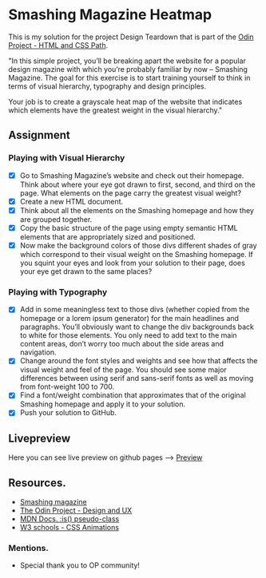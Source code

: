 # Smashing Magazine Heatmap

This is my solution for the project Design Teardown that is part of the [Odin Project - HTML and CSS Path](https://www.theodinproject.com/paths/full-stack-javascript/courses/html-and-css/lessons/design-teardown).

"In this simple project, you’ll be breaking apart the website for a popular design magazine with which you’re probably familiar by now – Smashing Magazine. The goal for this exercise is to start training yourself to think in terms of visual hierarchy, typography and design principles.

Your job is to create a grayscale heat map of the website that indicates which elements have the greatest weight in the visual hierarchy."

## Assignment

### Playing with Visual Hierarchy

* [x] Go to Smashing Magazine’s website and check out their homepage. Think about where your eye got drawn to first, second, and third on the page. What elements on the page carry the greatest visual weight?
* [x] Create a new HTML document.
* [x] Think about all the elements on the Smashing homepage and how they are grouped together.
* [x] Copy the basic structure of the page using empty semantic HTML elements that are appropriately sized and positioned.
* [x] Now make the background colors of those divs different shades of gray which correspond to their visual weight on the Smashing homepage. If you squint your eyes and look from your solution to their page, does your eye get drawn to the same places?

### Playing with Typography

* [x] Add in some meaningless text to those divs (whether copied from the homepage or a lorem ipsum generator) for the main headlines and paragraphs. You’ll obviously want to change the div backgrounds back to white for those elements. You only need to add text to the main content areas, don’t worry too much about the side areas and navigation.
* [x] Change around the font styles and weights and see how that affects the visual weight and feel of the page. You should see some major differences between using serif and sans-serif fonts as well as moving from font-weight 100 to 700.
* [x] Find a font/weight combination that approximates that of the original Smashing homepage and apply it to your solution.
* [x] Push your solution to GitHub.

## Livepreview

Here you can see live preview on github pages --> [Preview](https://vicc30.github.io/smashing-heatmap/)

## Resources.

* [Smashing magazine](https://www.smashingmagazine.com/)
* [The Odin Project - Design and UX](https://www.theodinproject.com/paths/full-stack-javascript/courses/html-and-css#design-and-ux)
*  [MDN Docs. :is() pseudo-class](https://developer.mozilla.org/en-US/docs/Web/CSS/:is)
*  [W3 schools - CSS Animations](https://www.w3schools.com/css/css3_animations.asp)

### Mentions. 

* Special thank you to OP community!